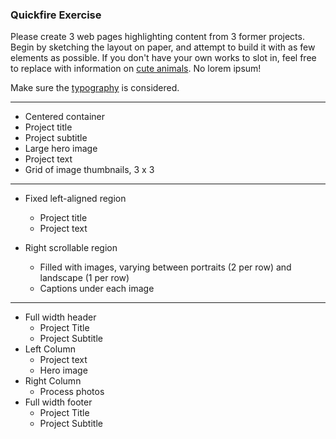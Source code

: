### Quickfire Exercise

Please create 3 web pages highlighting content from 3 former projects. Begin by sketching the layout on paper, and attempt to build it with as few elements as possible. If you don't have your own works to slot in, feel free to replace with information on [cute animals](https://en.wikipedia.org/wiki/Baikal_seal). No lorem ipsum! 

Make sure the [typography](https://cssreference.io/typography/) is considered.

-----

- Centered container
- Project title
- Project subtitle
- Large hero image
- Project text
- Grid of image thumbnails, 3 x 3

-----

- Fixed left-aligned region
	- Project title
	- Project text

- Right scrollable region 
	- Filled with images, varying between portraits (2 per row) and landscape (1 per row)
	- Captions under each image

-----

- Full width header
	- Project Title
	- Project Subtitle
- Left Column
	- Project text 
	- Hero image
- Right Column
	- Process photos
- Full width footer
	- Project Title
	- Project Subtitle


